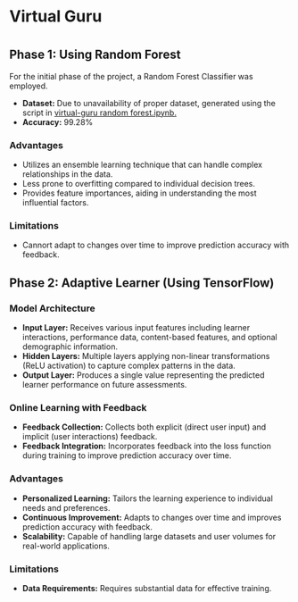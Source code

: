 <h1>Virtual Guru<h1>

<h2>Phase 1: Using Random Forest</h2>
    <p>For the initial phase of the project, a Random Forest Classifier was employed.</p>
    <ul>
        <li><strong>Dataset:</strong> Due to unavailability of proper dataset, generated using the script in <a href = "https://github.com/parikhaitan/Virtual-Guru/blob/main/virtual%20guru-%20random%20forest.ipynb">virtual-guru random forest.ipynb.</a></li>
        <li><strong>Accuracy:</strong> 99.28%</li>
    </ul>

  <h3>Advantages</h3>
    <ul>
        <li>Utilizes an ensemble learning technique that can handle complex relationships in the data.</li>
        <li>Less prone to overfitting compared to individual decision trees.</li>
        <li>Provides feature importances, aiding in understanding the most influential factors.</li>
    </ul>

  <h3>Limitations</h3>
    <ul>
        <li>Cannort adapt to changes over time to improve prediction accuracy with feedback.</li>
    </ul>


<h2>Phase 2: Adaptive Learner (Using TensorFlow)</h2>

 <h3>Model Architecture</h3>
    <ul>
        <li><strong>Input Layer:</strong> Receives various input features including learner interactions, performance data, content-based features, and optional demographic information.</li>
        <li><strong>Hidden Layers:</strong> Multiple layers applying non-linear transformations (ReLU activation) to capture complex patterns in the data.</li>
        <li><strong>Output Layer:</strong> Produces a single value representing the predicted learner performance on future assessments.</li>
    </ul>

  <h3>Online Learning with Feedback</h3>
    <ul>
        <li><strong>Feedback Collection:</strong> Collects both explicit (direct user input) and implicit (user interactions) feedback.</li>
        <li><strong>Feedback Integration:</strong> Incorporates feedback into the loss function during training to improve prediction accuracy over time.</li>
    </ul>

  <h3>Advantages</h3>
    <ul>
        <li><strong>Personalized Learning:</strong> Tailors the learning experience to individual needs and preferences.</li>
        <li><strong>Continuous Improvement:</strong> Adapts to changes over time and improves prediction accuracy with feedback.</li>
        <li><strong>Scalability:</strong> Capable of handling large datasets and user volumes for real-world applications.</li>
    </ul>

  <h3>Limitations</h3>
    <ul>
        <li><strong>Data Requirements:</strong> Requires substantial data for effective training.</li>
    </ul>

  
